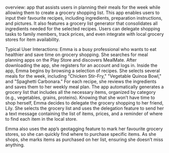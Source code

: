 overview:
app that assists users in planning their meals for the week while allowing them to create a grocery shopping list. This app enables users to input their favourite recipes, including ingredients, preparation instructions, and pictures. It also features a grocery list generator that consolidates all ingredients needed for the selected recipes. Users can delegate shopping tasks to family members, track prices, and even integrate with local grocery stores for item availability.

Typical User Interactions:
Emma is a busy professional who wants to eat healthier and save time on grocery shopping. She searches for meal planning apps on the Play Store and discovers MealMate. After downloading the app, she registers for an account and logs in.
Inside the app, Emma begins by browsing a selection of recipes. She selects several meals for the week, including "Chicken Stir-Fry," "Vegetable Quinoa Bowl," and "Spaghetti Carbonara." For each recipe, she reviews the ingredients and saves them to her weekly meal plan. The app automatically generates a grocery list that includes all the necessary items, organized by category (e.g., vegetables, grains, proteins).
Knowing that she won’t have time to shop herself, Emma decides to delegate the grocery shopping to her friend, Lily. She selects the grocery list and uses the delegation feature to send her a text message containing the list of items, prices, and a reminder of where to find each item in the local store.

Emma also uses the app’s geotagging feature to mark her favourite grocery stores, so she can quickly find where to purchase specific items. As she shops, she marks items as purchased on her list, ensuring she doesn’t miss anything.
